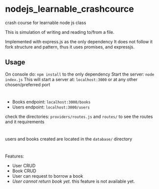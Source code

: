 # nodejs_learnable_crashcource
crash course for learnable node js class

This is simulation of writing and reading to/from a file.

Implemented with express.js as the only dependency
It does not follow it fork structure and pattern, thus it uses promises, and expressjs.

## Usage
On console do: `npm install` to the only dependency
Start the server: `node index.js`
This will start a server at: `localhost:3000` or at any other chosen/preferred port
#
- Books endpoint: `localhost:3000/books`
- Users endpoint: `localhost:3000/users`

check the directories: `providers/routes.js` and `routes/` to see the routes and it requirements

#
users and books created are located in the `database/` directory

#
Features:
- User CRUD
- Book CRUD
- User can request to borrow a book
- *User cannot return book yet*. this feature is not available yet.

